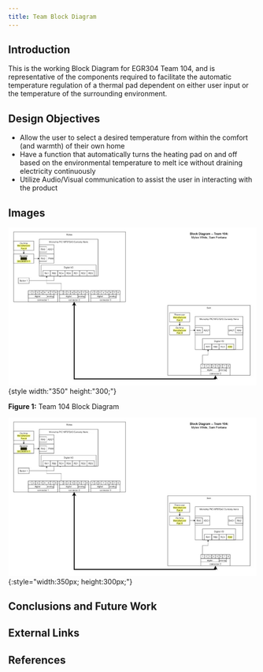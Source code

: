 ```yaml
---
title: Team Block Diagram
---
```


## Introduction
This is the working Block Diagram for EGR304 Team 104, and is representative of the components required to facilitate the automatic temperature regulation of a thermal pad dependent on either user input or the temperature of the surrounding environment. 
<!--**Bold Text**
_Italic Text_
**_Bold and Italic Text_**-->

## Design Objectives

* Allow the user to select a desired temperature from within the comfort (and warmth) of their own home
* Have a function that automatically turns the heating pad on and off based on the environmental temperature to melt ice without draining electricity continuously
* Utilize Audio/Visual communication to assist the user in interacting with the product

## Images

![Team 104 Block Diagram](https://github.com/EGR304-2025-F-104/EGR304-2025-F-104.github.io/blob/gh-pages/image/Screenshot%202025-10-03%20171652.jpg){style width:"350" height:"300;"}

**Figure 1:** Team 104 Block Diagram
<!--![dead bug circuit](Image01.jpg){style width:"350" height:"300;"}
**Figure 2:** Early PCB working design 





## Results

1. Numbered Point 1
1. Numbered Point 2
1. Numbered Point 3
-->


![Team 104 Block Diagram](/image/Screenshot%202025-10-03%20171652.jpg){:style="width:350px; height:300px;"}


## Conclusions and Future Work

## External Links

<!--[example link to idealab](https://idealab.asu.edu)-->

## References


